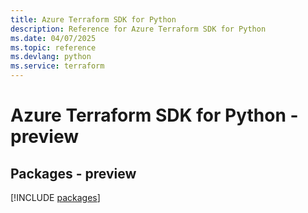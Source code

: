 ```yaml
---
title: Azure Terraform SDK for Python
description: Reference for Azure Terraform SDK for Python
ms.date: 04/07/2025
ms.topic: reference
ms.devlang: python
ms.service: terraform
---
```

# Azure Terraform SDK for Python - preview
## Packages - preview
[!INCLUDE [packages](terraform-index.md)]